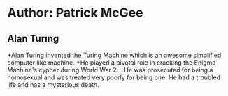 # Author: Patrick McGee
## Alan Turing


+Alan Turing invented the Turing Machine which is an awesome simplified computer like machine.
+He played a pivotal role in cracking the Enigma Machine's cypher during World War 2.
+He was prosecuted for being a homosexual and was treated very poorly for being one. He had a troubled life and has a mysterious death.
